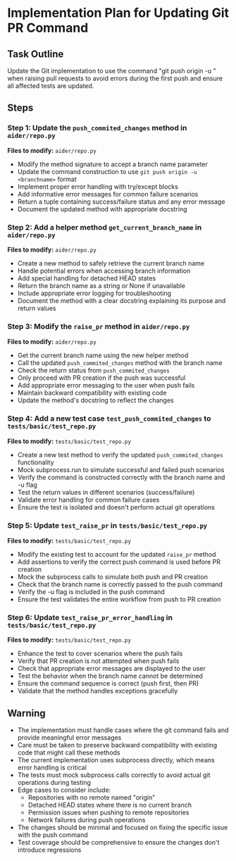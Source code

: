 # Implementation Plan for Updating Git PR Command

## Task Outline
Update the Git implementation to use the command "git push origin -u <branchname>" when raising pull requests to avoid errors during the first push and ensure all affected tests are updated.

## Steps

### Step 1: Update the `push_commited_changes` method in `aider/repo.py`
**Files to modify:** `aider/repo.py`

- Modify the method signature to accept a branch name parameter
- Update the command construction to use `git push origin -u <branchname>` format
- Implement proper error handling with try/except blocks
- Add informative error messages for common failure scenarios
- Return a tuple containing success/failure status and any error message
- Document the updated method with appropriate docstring

### Step 2: Add a helper method `get_current_branch_name` in `aider/repo.py`
**Files to modify:** `aider/repo.py`

- Create a new method to safely retrieve the current branch name
- Handle potential errors when accessing branch information
- Add special handling for detached HEAD states
- Return the branch name as a string or None if unavailable
- Include appropriate error logging for troubleshooting
- Document the method with a clear docstring explaining its purpose and return values

### Step 3: Modify the `raise_pr` method in `aider/repo.py`
**Files to modify:** `aider/repo.py`

- Get the current branch name using the new helper method
- Call the updated `push_commited_changes` method with the branch name
- Check the return status from `push_commited_changes`
- Only proceed with PR creation if the push was successful
- Add appropriate error messaging to the user when push fails
- Maintain backward compatibility with existing code
- Update the method's docstring to reflect the changes

### Step 4: Add a new test case `test_push_commited_changes` to `tests/basic/test_repo.py`
**Files to modify:** `tests/basic/test_repo.py`

- Create a new test method to verify the updated `push_commited_changes` functionality
- Mock subprocess.run to simulate successful and failed push scenarios
- Verify the command is constructed correctly with the branch name and -u flag
- Test the return values in different scenarios (success/failure)
- Validate error handling for common failure cases
- Ensure the test is isolated and doesn't perform actual git operations

### Step 5: Update `test_raise_pr` in `tests/basic/test_repo.py`
**Files to modify:** `tests/basic/test_repo.py`

- Modify the existing test to account for the updated `raise_pr` method
- Add assertions to verify the correct push command is used before PR creation
- Mock the subprocess calls to simulate both push and PR creation
- Check that the branch name is correctly passed to the push command
- Verify the -u flag is included in the push command
- Ensure the test validates the entire workflow from push to PR creation

### Step 6: Update `test_raise_pr_error_handling` in `tests/basic/test_repo.py`
**Files to modify:** `tests/basic/test_repo.py`

- Enhance the test to cover scenarios where the push fails
- Verify that PR creation is not attempted when push fails
- Check that appropriate error messages are displayed to the user
- Test the behavior when the branch name cannot be determined
- Ensure the command sequence is correct (push first, then PR)
- Validate that the method handles exceptions gracefully

## Warning

- The implementation must handle cases where the git command fails and provide meaningful error messages
- Care must be taken to preserve backward compatibility with existing code that might call these methods
- The current implementation uses subprocess directly, which means error handling is critical
- The tests must mock subprocess calls correctly to avoid actual git operations during testing
- Edge cases to consider include:
  - Repositories with no remote named "origin"
  - Detached HEAD states where there is no current branch
  - Permission issues when pushing to remote repositories
  - Network failures during push operations
- The changes should be minimal and focused on fixing the specific issue with the push command
- Test coverage should be comprehensive to ensure the changes don't introduce regressions